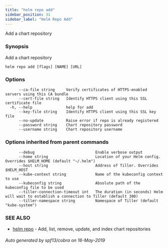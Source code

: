 ```yaml
---
title: "helm repo add"
sidebar_position: 31
sidebar_label: "Helm Repo Add"
---
```

Add a chart repository

### Synopsis

Add a chart repository

```
helm repo add [flags] [NAME] [URL]
```

### Options

```
      --ca-file string     Verify certificates of HTTPS-enabled servers using this CA bundle
      --cert-file string   Identify HTTPS client using this SSL certificate file
  -h, --help               help for add
      --key-file string    Identify HTTPS client using this SSL key file
      --no-update          Raise error if repo is already registered
      --password string    Chart repository password
      --username string    Chart repository username
```

### Options inherited from parent commands

```
      --debug                           Enable verbose output
      --home string                     Location of your Helm config. Overrides $HELM_HOME (default "~/.helm")
      --host string                     Address of Tiller. Overrides $HELM_HOST
      --kube-context string             Name of the kubeconfig context to use
      --kubeconfig string               Absolute path of the kubeconfig file to be used
      --tiller-connection-timeout int   The duration (in seconds) Helm will wait to establish a connection to Tiller (default 300)
      --tiller-namespace string         Namespace of Tiller (default "kube-system")
```

### SEE ALSO

* [helm repo](helm_repo.md)	 - Add, list, remove, update, and index chart repositories

###### Auto generated by spf13/cobra on 16-May-2019
